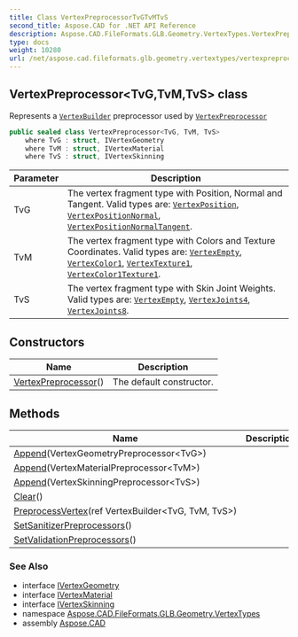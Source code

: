 ```yaml
---
title: Class VertexPreprocessorTvGTvMTvS
second_title: Aspose.CAD for .NET API Reference
description: Aspose.CAD.FileFormats.GLB.Geometry.VertexTypes.VertexPreprocessor3TvGTvMTvS class. Represents a VertexBuilder preprocessor used by VertexPreprocessor
type: docs
weight: 10280
url: /net/aspose.cad.fileformats.glb.geometry.vertextypes/vertexpreprocessor-3/
---
```

## VertexPreprocessor&lt;TvG,TvM,TvS&gt; class

Represents a [`VertexBuilder`](../../aspose.cad.fileformats.glb.geometry/vertexbuilder-3/) preprocessor used by [`VertexPreprocessor`](../../aspose.cad.fileformats.glb.geometry/meshbuilder-4/vertexpreprocessor/)

```csharp
public sealed class VertexPreprocessor<TvG, TvM, TvS>
    where TvG : struct, IVertexGeometry
    where TvM : struct, IVertexMaterial
    where TvS : struct, IVertexSkinning
```

| Parameter | Description |
| --- | --- |
| TvG | The vertex fragment type with Position, Normal and Tangent. Valid types are: [`VertexPosition`](../vertexposition/), [`VertexPositionNormal`](../vertexpositionnormal/), [`VertexPositionNormalTangent`](../vertexpositionnormaltangent/). |
| TvM | The vertex fragment type with Colors and Texture Coordinates. Valid types are: [`VertexEmpty`](../vertexempty/), [`VertexColor1`](../vertexcolor1/), [`VertexTexture1`](../vertextexture1/), [`VertexColor1Texture1`](../vertexcolor1texture1/). |
| TvS | The vertex fragment type with Skin Joint Weights. Valid types are: [`VertexEmpty`](../vertexempty/), [`VertexJoints4`](../vertexjoints4/), [`VertexJoints8`](../vertexjoints8/). |

## Constructors

| Name | Description |
| --- | --- |
| [VertexPreprocessor](vertexpreprocessor/)() | The default constructor. |

## Methods

| Name | Description |
| --- | --- |
| [Append](../../aspose.cad.fileformats.glb.geometry.vertextypes/vertexpreprocessor-3/append/#append)(VertexGeometryPreprocessor&lt;TvG&gt;) |  |
| [Append](../../aspose.cad.fileformats.glb.geometry.vertextypes/vertexpreprocessor-3/append/#append_1)(VertexMaterialPreprocessor&lt;TvM&gt;) |  |
| [Append](../../aspose.cad.fileformats.glb.geometry.vertextypes/vertexpreprocessor-3/append/#append_2)(VertexSkinningPreprocessor&lt;TvS&gt;) |  |
| [Clear](../../aspose.cad.fileformats.glb.geometry.vertextypes/vertexpreprocessor-3/clear/)() |  |
| [PreprocessVertex](../../aspose.cad.fileformats.glb.geometry.vertextypes/vertexpreprocessor-3/preprocessvertex/)(ref VertexBuilder&lt;TvG, TvM, TvS&gt;) |  |
| [SetSanitizerPreprocessors](../../aspose.cad.fileformats.glb.geometry.vertextypes/vertexpreprocessor-3/setsanitizerpreprocessors/)() |  |
| [SetValidationPreprocessors](../../aspose.cad.fileformats.glb.geometry.vertextypes/vertexpreprocessor-3/setvalidationpreprocessors/)() |  |

### See Also

* interface [IVertexGeometry](../ivertexgeometry/)
* interface [IVertexMaterial](../ivertexmaterial/)
* interface [IVertexSkinning](../ivertexskinning/)
* namespace [Aspose.CAD.FileFormats.GLB.Geometry.VertexTypes](../../aspose.cad.fileformats.glb.geometry.vertextypes/)
* assembly [Aspose.CAD](../../)


